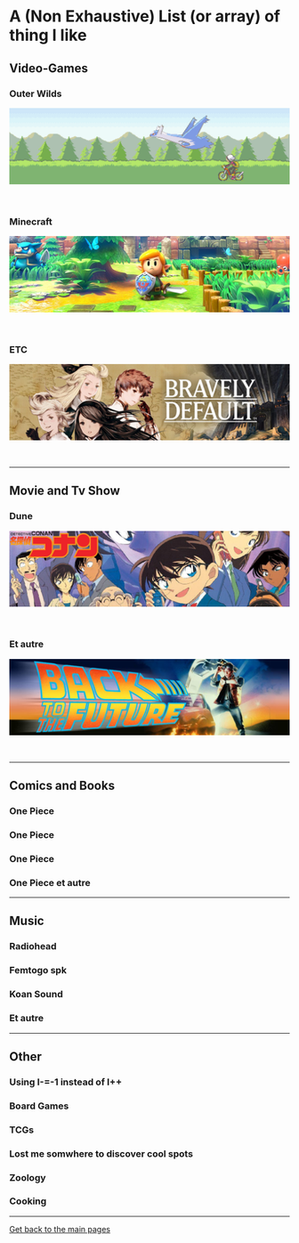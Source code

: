 # A (Non Exhaustive) List (or array) of thing I like

## Video-Games

### Outer Wilds
![Pokemon](https://github.com/LouisViktorCeleyron/Portfolio/blob/master/WhatILike/Banners/Pokemon.png)

&nbsp;

### Minecraft
![Zelda](https://github.com/LouisViktorCeleyron/Portfolio/blob/master/WhatILike/Banners/Zelda.png)

&nbsp;

### ETC
![Bravely](https://github.com/LouisViktorCeleyron/Portfolio/blob/master/WhatILike/Banners/Bravely.png)

&nbsp;

---
## Movie and Tv Show

### Dune
![DC](https://github.com/LouisViktorCeleyron/Portfolio/blob/master/WhatILike/Banners/DC.png)

&nbsp;

### Et autre
![BTTF](https://github.com/LouisViktorCeleyron/Portfolio/blob/master/WhatILike/Banners/BTTF.png)

&nbsp;

--- 
## Comics and Books


### One Piece
### One Piece
### One Piece
### One Piece et autre


---

## Music

### Radiohead
### Femtogo spk
### Koan Sound
### Et autre

---

## Other

### Using I-=-1 instead of I++
### Board Games
### TCGs
### Lost me somwhere to discover cool spots
### Zoology
### Cooking

---

[Get back to the main pages](https://github.com/LouisViktorCeleyron/Portfolio/blob/master/README.md)